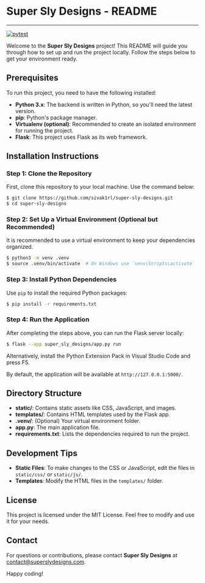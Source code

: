 # Super Sly Designs - README
---
[![pytest](https://github.com/sivak1rl/super-sly-design/actions/workflows/python-app.yml/badge.svg)](https://github.com/sivak1rl/super-sly-design/actions/workflows/python-app.yml)

Welcome to the **Super Sly Designs** project! This README will guide you through how to set up and run the project locally. Follow the steps below to get your environment ready.

## Prerequisites

To run this project, you need to have the following installed:

- **Python 3.x**: The backend is written in Python, so you'll need the latest version.
- **pip**: Python's package manager.
- **Virtualenv (optional)**: Recommended to create an isolated environment for running the project.
- **Flask**: This project uses Flask as its web framework.

## Installation Instructions

### Step 1: Clone the Repository

First, clone this repository to your local machine. Use the command below:

```bash
$ git clone https://github.com/sivak1rl/super-sly-designs.git
$ cd super-sly-designs
```

### Step 2: Set Up a Virtual Environment (Optional but Recommended)

It is recommended to use a virtual environment to keep your dependencies organized.

```bash
$ python3 -m venv .venv
$ source .venv/bin/activate  # On Windows use `venv\Scripts\activate`
```

### Step 3: Install Python Dependencies

Use `pip` to install the required Python packages:

```bash
$ pip install -r requirements.txt
```

### Step 4: Run the Application

After completing the steps above, you can run the Flask server locally:

```bash
$ flask --app super_sly_designs/app.py run
```

Alternatively, install the Python Extension Pack in Visual Studio Code and press F5.

By default, the application will be available at `http://127.0.0.1:5000/`.

## Directory Structure

- **static/**: Contains static assets like CSS, JavaScript, and images.
- **templates/**: Contains HTML templates used by the Flask app.
- **.venv/**: (Optional) Your virtual environment folder.
- **app.py**: The main application file.
- **requirements.txt**: Lists the dependencies required to run the project.

## Development Tips

- **Static Files**: To make changes to the CSS or JavaScript, edit the files in `static/css/` or `static/js/`.
- **Templates**: Modify the HTML files in the `templates/` folder.

## License

This project is licensed under the MIT License. Feel free to modify and use it for your needs.

## Contact

For questions or contributions, please contact **Super Sly Designs** at [contact@superslydesigns.com](mailto:contact@superslydesigns.com).

Happy coding!

